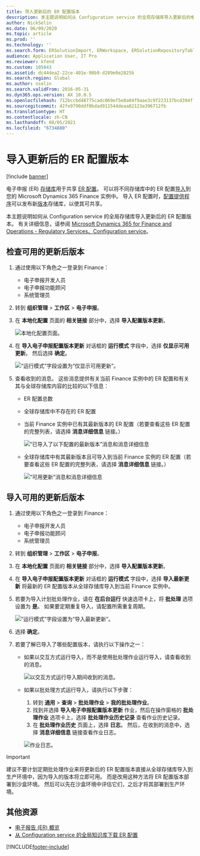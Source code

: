```yaml
---
title: 导入更新后的 ER 配置版本
description: 本主题说明如何从 Configuration service 的全局存储库导入更新后的电子申报 (ER) 配置版本。
author: NickSelin
ms.date: 06/09/2020
ms.topic: article
ms.prod: ''
ms.technology: ''
ms.search.form: ERSolutionImport, ERWorkspace, ERSolutionRepositoryTable
audience: Application User, IT Pro
ms.reviewer: kfend
ms.custom: 105843
ms.assetid: dc44dea2-22ce-401e-98b9-d289e0e2825b
ms.search.region: Global
ms.author: nselin
ms.search.validFrom: 2016-05-31
ms.dyn365.ops.version: AX 10.0.5
ms.openlocfilehash: 712bccbd48775cadc069ef5e8a04f9aae3c9f223137bcd394ff1815a720393b5
ms.sourcegitcommit: 42fe9790ddf0bdad911544deaa82123a396712fb
ms.translationtype: HT
ms.contentlocale: zh-CN
ms.lasthandoff: 08/05/2021
ms.locfileid: "6734880"
---
```

# <a name="import-updated-versions-of-er-configurations"></a>导入更新后的 ER 配置版本

[!include [banner](../includes/banner.md)]

电子申报 (ER) [存储库](general-electronic-reporting.md#Repository)用于共享 [ER 配置](general-electronic-reporting.md#Configuration)。 可以将不同存储库中的 ER 配置[导入](download-electronic-reporting-configuration-lcs.md)到您的 Microsoft Dynamics 365 Finance 实例中。 导入 ER 配置时，[配置提供程序](general-electronic-reporting.md#Provider)可以发布新[版本](general-electronic-reporting.md#component-versioning)存储库，以使其可共享。

本主题说明如何从 Configuration service 的全局存储库导入更新后的 ER 配置版本。 有关详细信息，请参阅 [Microsoft Dynamics 365 for Finance and Operations - Regulatory Services、Configuration service](/business-applications-release-notes/october18/dynamics365-finance-operations/regulatory-service-configuration)。

## <a name="review-the-available-updated-versions"></a>检查可用的更新后版本

1. 通过使用以下角色之一登录到 Finance：

    - 电子申报开发人员
    - 电子申报功能顾问
    - 系统管理员

2. 转到 **组织管理** \> **工作区** \> **电子申报**。
3. 在 **本地化配置** 页面的 **相关链接** 部分中，选择 **导入配置版本更新**。

    ![本地化配置页面。](./media/er-download-updated-versions-global-repo1.png)

4. 在 **导入电子申报配置版本更新** 对话框的 **运行模式** 字段中，选择 **仅显示可用更新**。 然后选择 **确定**。 

    ![“运行模式”字段设置为“仅显示可用更新”。](./media/er-download-updated-versions-global-repo2.png)

5. 查看收到的消息。 这些消息提供有关当前 Finance 实例中的 ER 配置和有关其与全球存储库内容的比较的以下信息：

    - ER 配置总数
    - 全球存储库中不存在的 ER 配置
    - 当前 Finance 实例中已有其最新版本的 ER 配置（若要查看这些 ER 配置的完整列表，请选择 **消息详细信息** 链接。）

        ![“已导入了以下配置的最新版本”消息和消息详细信息](./media/er-download-updated-versions-global-repo3.png)

    - 全球存储库中有其最新版本且可导入到当前 Finance 实例的 ER 配置（若要查看这些 ER 配置的完整列表，请选择 **消息详细信息** 链接。）

        ![“可用更新”消息和消息详细信息](./media/er-download-updated-versions-global-repo4.png)

## <a name="import-available-updated-versions"></a>导入可用的更新后版本

1. 通过使用以下角色之一登录到 Finance：

    - 电子申报开发人员
    - 电子申报功能顾问
    - 系统管理员

2. 转到 **组织管理** \> **工作区** \> **电子申报**。
3. 在 **本地化配置** 页面的 **相关链接** 部分中，选择 **导入配置版本更新**。
4. 在 **导入电子申报配置版本更新** 对话框的 **运行模式** 字段中，选择 **导入最新更新** 将最新的 ER 配置版本从全球存储库导入到当前 Finance 实例中。
5. 若要为导入计划批处理作业，请在 **在后台运行** 快速选项卡上，将 **批处理** 选项设置为 **是**。 如果要定期重复导入，请配置所需重复周期。

    ![“运行模式”字段设置为“导入最新更新”。](./media/er-download-updated-versions-global-repo5.png)

6. 选择 **确定**。
7. 若要了解已导入了哪些配置版本，请执行以下操作之一：

    - 如果以交互方式运行导入，而不是使用批处理作业运行导入，请查看收到的消息。

        ![以交互方式运行导入期间收到的消息。](./media/er-download-updated-versions-global-repo6.png)

    - 如果以批处理方式运行导入，请执行以下步骤：

        1. 转到 **通用** \> **查询** \> **批处理作业** \> **我的批处理作业**。
        2. 找到并选择 **导入电子申报配置版本更新** 作业，然后在操作窗格的 **批处理作业** 选项卡上，选择 **批处理作业历史记录** 查看作业历史记录。
        3. 在 **批处理作业历史** 页面上，选择 **日志**。 然后，在收到的消息中，选择 **消息详细信息** 链接查看作业日志。

        ![作业日志。](./media/er-download-updated-versions-global-repo7.png)

> [!IMPORTANT]
> 建议不要计划定期批处理作业来将更新后的 ER 配置版本直接从全球存储库导入到生产环境中，因为导入的版本将立即可用。 而是改用这种方法将 ER 配置版本部署到沙盒环境。 然后可以先在沙盒环境中评估它们，之后才将其部署到生产环境。

## <a name="additional-resources"></a>其他资源

- [电子报告 (ER) 概览](general-electronic-reporting.md)
- [从 Configuration service 的全局知识库下载 ER 配置](er-download-configurations-global-repo.md)


[!INCLUDE[footer-include](../../../includes/footer-banner.md)]